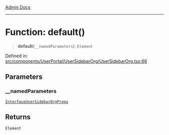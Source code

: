 [Admin Docs](/)

***

# Function: default()

> **default**(`__namedParameters`): `Element`

Defined in: [src/components/UserPortal/UserSidebarOrg/UserSidebarOrg.tsx:66](https://github.com/PalisadoesFoundation/talawa-admin/blob/main/src/components/UserPortal/UserSidebarOrg/UserSidebarOrg.tsx#L66)

## Parameters

### \_\_namedParameters

[`InterfaceUserSidebarOrgProps`](../interfaces/InterfaceUserSidebarOrgProps.md)

## Returns

`Element`
